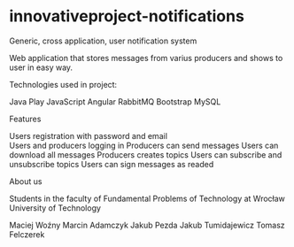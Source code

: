 # innovativeproject-notifications
Generic, cross application, user notification system

Web application that stores messages from varius producers and shows to user in easy way.

Technologies used in project:

Java
Play
JavaScript
Angular
RabbitMQ
Bootstrap
MySQL

Features

Users registration with password and email  
Users and producers logging in
Producers can send messages
Users can download all messages
Producers creates topics
Users can subscribe and unsubscribe topics
Users can sign messages as readed

About us

Students in the faculty of Fundamental Problems of Technology at Wrocław University of Technology

Maciej Woźny
Marcin Adamczyk
Jakub Pezda
Jakub Tumidajewicz
Tomasz Felczerek
